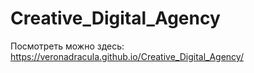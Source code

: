 # Creative_Digital_Agency
Посмотреть можно здесь:  https://veronadracula.github.io/Creative_Digital_Agency/
